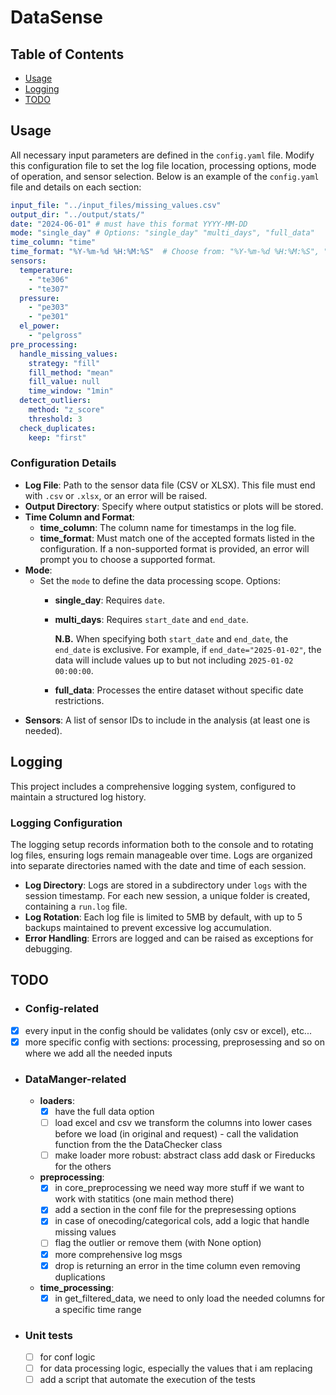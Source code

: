 
# DataSense
## Table of Contents
- [Usage](#usage)
- [Logging](#logging)
- [TODO](#todo)

## Usage
All necessary input parameters are defined in the `config.yaml` file. Modify this configuration file to set the log file location, processing options, mode of operation, and sensor selection. Below is an example of the `config.yaml` file and details on each section:

```yaml
input_file: "../input_files/missing_values.csv"
output_dir: "../output/stats/"
date: "2024-06-01" # must have this format YYYY-MM-DD
mode: "single_day" # Options: "single_day" "multi_days", "full_data"
time_column: "time"
time_format: "%Y-%m-%d %H:%M:%S"  # Choose from: "%Y-%m-%d %H:%M:%S", "%d/%m/%Y %H:%M:%S", "%m-%d-%Y %H:%M:%S"
sensors:
  temperature:
    - "te306"
    - "te307"
  pressure:
    - "pe303"
    - "pe301"
  el_power:
    - "pelgross"
pre_processing:
  handle_missing_values:
    strategy: "fill"
    fill_method: "mean"
    fill_value: null
    time_window: "1min"
  detect_outliers:
    method: "z_score"
    threshold: 3
  check_duplicates:
    keep: "first"
```

### Configuration Details

- **Log File**: Path to the sensor data file (CSV or XLSX). This file must end with `.csv` or `.xlsx`, or an error will be raised.
- **Output Directory**: Specify where output statistics or plots will be stored.
- **Time Column and Format**:
  - **time_column**: The column name for timestamps in the log file.
  - **time_format**: Must match one of the accepted formats listed in the configuration. If a non-supported format is provided, an error will prompt you to choose a supported format.
- **Mode**:
  - Set the `mode` to define the data processing scope. Options:
    - **single_day**: Requires `date`.
    - **multi_days**: Requires `start_date` and `end_date`.
    
      **N.B.** When specifying both `start_date` and `end_date`, the `end_date` is exclusive. For example, if `end_date="2025-01-02"`, the data will include values up to but not including `2025-01-02 00:00:00`.
    - **full_data**: Processes the entire dataset without specific date restrictions.
- **Sensors**: A list of sensor IDs to include in the analysis (at least one is needed).

## Logging
This project includes a comprehensive logging system, configured to maintain a structured log history.

### Logging Configuration

The logging setup records information both to the console and to rotating log files, ensuring logs remain manageable over time. Logs are organized into separate directories named with the date and time of each session. 

- **Log Directory**: Logs are stored in a subdirectory under `logs` with the session timestamp. For each new session, a unique folder is created, containing a `run.log` file.
- **Log Rotation**: Each log file is limited to 5MB by default, with up to 5 backups maintained to prevent excessive log accumulation.
- **Error Handling**: Errors are logged and can be raised as exceptions for debugging.

## TODO
- ### Config-related
- [x] every input in the config should be validates (only csv or excel), etc...
- [x] more specific config with sections: processing, preprosessing and so on where we add all the needed inputs
- ### DataManger-related
  - **loaders**:
    - [x] have the full data option
    - [ ] load excel and csv we transform the columns into lower cases before we load (in original and request) - call the validation function from the the DataChecker class 
    - [ ] make loader more robust: abstract class add dask or Fireducks for the others
  - **preprocessing**:
    - [x] in core_preprocessing we need way more stuff if we want to work with statitics (one main method there)
    - [x] add a section in the conf file for the prepresessing options
    - [x] in case of onecoding/categorical cols, add a logic that handle missing values
    - [ ] flag the outlier or remove them (with None option)
    - [x] more comprehensive log msgs
    - [x] drop is returning an error in the time column even removing duplications
  - **time_processing**:
    - [x] in get_filtered_data, we need to only load the needed columns for a specific time range
- ### Unit tests 
  - [ ] for conf logic
  - [ ] for data processing logic, especially the values that i am replacing
  - [ ] add a script that automate the execution of the tests